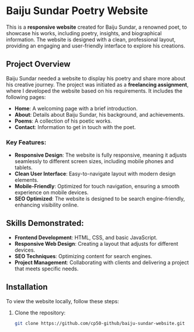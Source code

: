 # Baiju Sundar Poetry Website

This is a **responsive website** created for Baiju Sundar, a renowned poet, to showcase his works, including poetry, insights, and biographical information. The website is designed with a clean, professional layout, providing an engaging and user-friendly interface to explore his creations. 

## Project Overview

Baiju Sundar needed a website to display his poetry and share more about his creative journey. The project was initiated as a **freelancing assignment**, where I developed the website based on his requirements. It includes the following pages:
- **Home**: A welcoming page with a brief introduction.
- **About**: Details about Baiju Sundar, his background, and achievements.
- **Poems**: A collection of his poetic works.
- **Contact**: Information to get in touch with the poet.

### Key Features:
- **Responsive Design**: The website is fully responsive, meaning it adjusts seamlessly to different screen sizes, including mobile phones and tablets.
- **Clean User Interface**: Easy-to-navigate layout with modern design elements.
- **Mobile-Friendly**: Optimized for touch navigation, ensuring a smooth experience on mobile devices.
- **SEO Optimized**: The website is designed to be search engine-friendly, enhancing visibility online.

## Skills Demonstrated:
- **Frontend Development**: HTML, CSS, and basic JavaScript.
- **Responsive Web Design**: Creating a layout that adjusts for different devices.
- **SEO Techniques**: Optimizing content for search engines.
- **Project Management**: Collaborating with clients and delivering a project that meets specific needs.

## Installation

To view the website locally, follow these steps:

1. Clone the repository:
   ```bash
   git clone https://github.com/cp50-github/baiju-sundar-website.git
